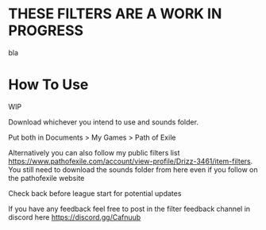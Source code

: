 # THESE FILTERS ARE A WORK IN PROGRESS
bla

# How To Use
WIP

Download whichever you intend to use and sounds folder. 


Put both in Documents > My Games > Path of Exile

Alternatively you can also follow my public filters list https://www.pathofexile.com/account/view-profile/Drizz-3461/item-filters. You still need to download the sounds folder from here even if you follow on the pathofexile website

Check back before league start for potential updates

If you have any feedback feel free to post in the filter feedback channel in discord here https://discord.gg/Cafnuub
